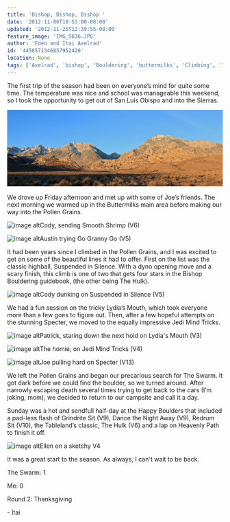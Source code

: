 ```yaml
---
title: 'Bishop, Bishop, Bishop '
date: '2012-11-06T18:53:00-08:00'
updated: '2012-11-25T12:39:55-08:00'
feature_image: 'IMG_5636.JPG'
author: 'Eden and Itai Axelrad'
id: '4458571346857952426'
location: None
tags: ['Axelrad', 'bishop', 'Bouldering', 'buttermilks', 'Climbing', 'Itai']
---
```


The first trip of the season had been on everyone’s mind for quite some time. The temperature was nice and school was manageable this weekend, so I took the opportunity to get out of San Luis Obispo and into the Sierras.

![image alt](/images/IMG_5636.JPG)

We drove up Friday afternoon and met up with some of Joe’s friends. The next morning we warmed up in the Buttermilks main area before making our way into the Pollen Grains. 

![image alt](/images/IMG_5580.JPG)Cody, sending Smooth Shrimp (V6)

![image alt](/images/IMG_5583.jpg)Austin trying Go Granny Go (V5)

It had been years since I climbed in the Pollen Grains, and I was excited to get on some of the beautiful lines it had to offer. First on the list was the classic highball, Suspended in Silence. With a dyno opening move and a scary finish, this climb is one of two that gets four stars in the Bishop Bouldering guidebook, (the other being The Hulk).

![image alt](/images/IMG_5586.jpg)Cody dunking on Suspended in Silence (V5)

We had a fun session on the tricky Lydia’s Mouth, which took everyone more than a few goes to figure out. Then, after a few hopeful attempts on the stunning Specter, we moved to the equally impressive Jedi Mind Tricks. 

![image alt](/images/IMG_5603.JPG)Patrick, staring down the next hold on Lydia's Mouth (V3)

![image alt](/images/IMG_5619.jpg)The homie, on Jedi Mind Tricks (V4)

![image alt](/images/IMG_5609.JPG)Joe pulling hard on Specter (V13)

We left the Pollen Grains and began our precarious search for The Swarm. It got dark before we could find the boulder, so we turned around. After narrowly escaping death several times trying to get back to the cars (I’m joking, mom), we decided to return to our campsite and call it a day.

Sunday was a hot and sendfull half-day at the Happy Boulders that included a pad-less flash of Grindrite Sit (V9), Dance the Night Away (V9), Redrum Sit (V10), the Tableland’s classic, The Hulk (V6) and a lap on Heavenly Path to finish it off.

![image alt](/images/IMG_5648.jpg)Ellen on a sketchy V4

It was a great start to the season. As always, I can't wait to be back.

The Swarm: 1

Me: 0

Round 2: Thanksgiving

\- Itai
